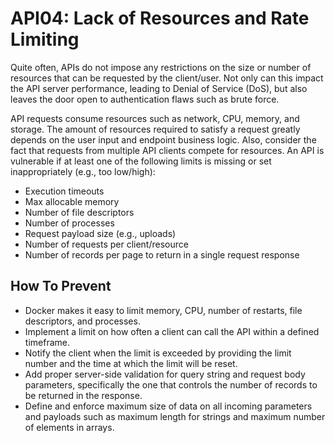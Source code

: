 # API04: Lack of Resources and Rate Limiting

Quite often, APIs do not impose any restrictions on the size or number of resources that can be requested by the client/user. Not only can this impact the API server performance, leading to Denial of Service (DoS), but also leaves the door open to authentication flaws such as brute force.

API requests consume resources such as network, CPU, memory, and storage. The amount of resources required to satisfy a request greatly depends on the user input and endpoint business logic. Also, consider the fact that requests from multiple API clients compete for resources. An API is vulnerable if at least one of the following limits is missing or set inappropriately (e.g., too low/high):

* Execution timeouts
* Max allocable memory
* Number of file descriptors
* Number of processes
* Request payload size (e.g., uploads)
* Number of requests per client/resource
* Number of records per page to return in a single request response

## How To Prevent
* Docker makes it easy to limit memory, CPU, number of restarts, file descriptors, and processes.
* Implement a limit on how often a client can call the API within a defined timeframe.
* Notify the client when the limit is exceeded by providing the limit number and the time at which the limit will be reset.
* Add proper server-side validation for query string and request body parameters, specifically the one that controls the number of records to be returned in the response.
* Define and enforce maximum size of data on all incoming parameters and payloads such as maximum length for strings and maximum number of elements in arrays.
